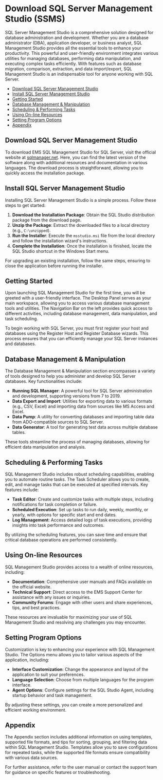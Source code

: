 # Download SQL Server Management Studio (SSMS)

SQL Server Management Studio is a comprehensive solution designed for database administration and development. Whether you are a database administrator (DBA), application developer, or business analyst, SQL Management Studio provides all the essential tools to enhance your productivity. This powerful and user-friendly environment integrates various utilities for managing databases, performing data manipulation, and executing complex tasks efficiently. With features such as database migration, comparison, extraction, and data import/export, SQL Management Studio is an indispensable tool for anyone working with SQL Server.


- [Download SQL Server Management Studio](#download-sql-server-management-studio)
- [Install SQL Server Management Studio](#install-sql-server-management-studio)
- [Getting Started](#getting-started)
- [Database Management & Manipulation](#database-management--manipulation)
- [Scheduling & Performing Tasks](#scheduling--performing-tasks)
- [Using On-line Resources](#using-on-line-resources)
- [Setting Program Options](#setting-program-options)
- [Appendix](#appendix)

## Download SQL Server Management Studio

To download EMS SQL Management Studio for SQL Server, visit the official website at [sqlmanager.net](https://www.sqlmanager.net/products/studio/mssql/downloads). Here, you can find the latest version of the software along with additional resources and documentation in various languages. The download process is straightforward, allowing you to quickly access the installation package.

## Install SQL Server Management Studio

Installing SQL Server Management Studio is a simple process. Follow these steps to get started:

1. **Download the Installation Package**: Obtain the SQL Studio distribution package from the download page.
2. **Unzip the Package**: Extract the downloaded files to a local directory (e.g., `C:\unzipped`).
3. **Run the Installer**: Execute the `msstudio.msi` file from the local directory and follow the installation wizard's instructions.
4. **Complete the Installation**: Once the installation is finished, locate the SQL Studio shortcut in the Windows Start menu.

For upgrading an existing installation, follow the same steps, ensuring to close the application before running the installer.

## Getting Started

Upon launching SQL Management Studio for the first time, you will be greeted with a user-friendly interface. The Desktop Panel serves as your main workspace, allowing you to access various database management tools and utilities. The Navigation Bar on the left provides quick access to different activities, including database management, data manipulation, and task scheduling.

To begin working with SQL Server, you must first register your host and databases using the Register Host and Register Database wizards. This process ensures that you can efficiently manage your SQL Server instances and databases.

## Database Management & Manipulation

The Database Management & Manipulation section encompasses a variety of tools designed to help you administer and develop SQL Server databases. Key functionalities include:

- **Running SQL Manager**: A powerful tool for SQL Server administration and development, supporting versions from 7 to 2019.
- **Data Export and Import**: Utilities for exporting data to various formats (e.g., CSV, Excel) and importing data from sources like MS Access and Excel.
- **Data Pump**: A utility for converting databases and importing table data from ADO-compatible sources to SQL Server.
- **Data Generator**: A tool for generating test data across multiple database tables.

These tools streamline the process of managing databases, allowing for efficient data manipulation and analysis.

## Scheduling & Performing Tasks

SQL Management Studio includes robust scheduling capabilities, enabling you to automate routine tasks. The Task Scheduler allows you to create, edit, and manage tasks that can be executed at specified intervals. Key features include:

- **Task Editor**: Create and customize tasks with multiple steps, including notifications for task completion or failure.
- **Scheduled Execution**: Set up tasks to run daily, weekly, monthly, or yearly, with options for specific start and end dates.
- **Log Management**: Access detailed logs of task executions, providing insights into task performance and outcomes.

By utilizing the scheduling features, you can save time and ensure that critical database operations are performed consistently.

## Using On-line Resources

SQL Management Studio provides access to a wealth of online resources, including:

- **Documentation**: Comprehensive user manuals and FAQs available on the official website.
- **Technical Support**: Direct access to the EMS Support Center for assistance with any issues or inquiries.
- **Community Forums**: Engage with other users and share experiences, tips, and best practices.

These resources are invaluable for maximizing your use of SQL Management Studio and resolving any challenges you may encounter.

## Setting Program Options

Customization is key to enhancing your experience with SQL Management Studio. The Options menu allows you to tailor various aspects of the application, including:

- **Interface Customization**: Change the appearance and layout of the application to suit your preferences.
- **Language Selection**: Choose from multiple languages for the program interface.
- **Agent Options**: Configure settings for the SQL Studio Agent, including startup behavior and task management.

By adjusting these settings, you can create a more personalized and efficient working environment.

## Appendix

The Appendix section includes additional information on using templates, supported file formats, and tips for sorting, grouping, and filtering data within SQL Management Studio. Templates allow you to save configurations for repeated tasks, while the supported file formats ensure compatibility with various data sources.

For further assistance, refer to the user manual or contact the support team for guidance on specific features or troubleshooting.
